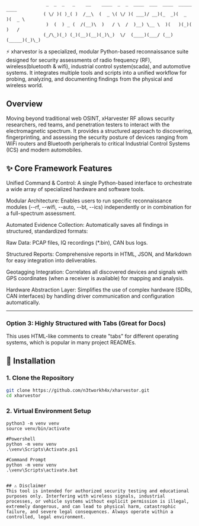 ```
               _  _  _   _    __    ____  _  _  ____  ___  ____  _____  ____ 
              ( \/ )( )_( )  /__\  (  _ \( \/ )( ___)/ __)(_  _)(  _  )(  _ \
               )  (  ) _ (  /(__)\  )   / \  /  )__) \__ \  )(   )(_)(  )   /
              (_/\_)(_) (_)(__)(__)(_)\_)  \/  (____)(___/ (__) (_____)(_)\_)
```
⚡ xharvestor is a specialized, modular Python-based reconnaissance suite designed for security assessments of radio frequency (RF), wireless(bluetooth & wifi), industrial control system(scada), and automotive systems. It integrates multiple tools and scripts into a unified workflow for probing, analyzing, and documenting findings from the physical and wireless world.
## Overview

Moving beyond traditional web OSINT, xHarvester RF allows security researchers, red teams, and penetration testers to interact with the electromagnetic spectrum. It provides a structured approach to discovering, fingerprinting, and assessing the security posture of devices ranging from WiFi routers and Bluetooth peripherals to critical Industrial Control Systems (ICS) and modern automobiles.

## ✨ Core Framework Features

Unified Command & Control: A single Python-based interface to orchestrate a wide array of specialized hardware and software tools.

Modular Architecture: Enables users to run specific reconnaissance modules (--rf, --wifi, --auto, --bt, --ics) independently or in combination for a full-spectrum assessment.

Automated Evidence Collection: Automatically saves all findings in structured, standardized formats:

Raw Data: PCAP files, IQ recordings (*.bin), CAN bus logs.

Structured Reports: Comprehensive reports in HTML, JSON, and Markdown for easy integration into deliverables.

Geotagging Integration: Correlates all discovered devices and signals with GPS coordinates (when a receiver is available) for mapping and analysis.

Hardware Abstraction Layer: Simplifies the use of complex hardware (SDRs, CAN interfaces) by handling driver communication and configuration automatically.

---

### **Option 3: Highly Structured with Tabs (Great for Docs)**

This uses HTML-like comments to create "tabs" for different operating systems, which is popular in many project READMEs.


## 💾 Installation

### 1. Clone the Repository
```bash
git clone https://github.com/n3tworkh4x/xharvestor.git
cd xharvestor
```
### 2. Virtual Environment Setup
```macos/linux
python3 -m venv venv
source venv/bin/activate
```
```windows
#Powershell
python -m venv venv
.\venv\Scripts\Activate.ps1

#Command Prompt
python -m venv venv
.\venv\Scripts\activate.bat


## ⚠️ Disclaimer
This tool is intended for authorized security testing and educational purposes only. Interfering with wireless signals, industrial processes, or vehicle systems without explicit permission is illegal, extremely dangerous, and can lead to physical harm, catastrophic failure, and severe legal consequences. Always operate within a controlled, legal environment.
